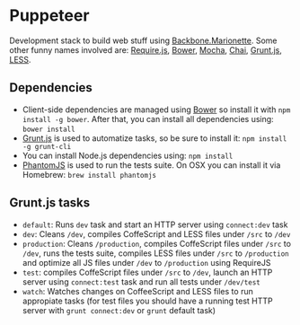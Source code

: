 # Puppeteer

Development stack to build web stuff using [Backbone.Marionette](http://marionettejs.com "Marionette.js – A scalable and composite application architecture for Backbone.js"). Some other funny names involved are: [Require.js](http://requirejs.org "RequireJS"), [Bower](http://twitter.github.com/bower/ "BOWER"), [Mocha](ub.io/mocha/), [Chai](http://chaijs.com "Home - Chai"), [Grunt.js](http://gruntjs.com "grunt: a task-based command line build tool for JavaScript projects"), [LESS](http://lesscss.org "LESS &laquo; The Dynamic Stylesheet language").

## Dependencies

* Client-side dependencies are managed using [Bower](http://twitter.github.com/bower/ "BOWER") so install it with `npm install -g bower`. After that, you can install all dependencies using: `bower install`
* [Grunt.js](http://gruntjs.com "grunt: a task-based command line build tool for JavaScript projects") is used to automatize tasks, so be sure to install it: `npm install -g grunt-cli`
* You can install Node.js dependencies using: `npm install`
* [PhantomJS](http://phantomjs.org "PhantomJS: Headless WebKit with JavaScript API") is used to run the tests suite. On OSX you can install it via Homebrew: `brew install phantomjs`

## Grunt.js tasks

* `default`: Runs `dev` task and start an HTTP server using `connect:dev` task
* `dev`: Cleans `/dev`, compiles CoffeScript and LESS files under `/src` to `/dev`
* `production`: Cleans `/production`, compiles CoffeScript files under `/src` to `/dev`, runs the tests suite, compiles LESS files under `/src` to `/production` and optimize all JS files under `/dev` to `/production` using RequireJS
* `test`: compiles CoffeScript files under `/src` to `/dev`, launch an HTTP server using `connect:test` task and run all tests under `/dev/test`
* `watch`: Watches changes on CoffeeScript and LESS files to run appropiate tasks (for test files you should have a running test HTTP server with `grunt connect:dev` or `grunt` default task)